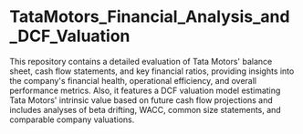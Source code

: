 # TataMotors_Financial_Analysis_and_DCF_Valuation
This repository contains a detailed evaluation of Tata Motors' balance sheet, cash flow statements, and key financial ratios, providing insights into the company's financial health, operational efficiency, and overall performance metrics. Also, it features a DCF valuation model estimating Tata Motors' intrinsic value based on future cash flow projections and includes analyses of beta drifting, WACC, common size statements, and comparable company valuations.
